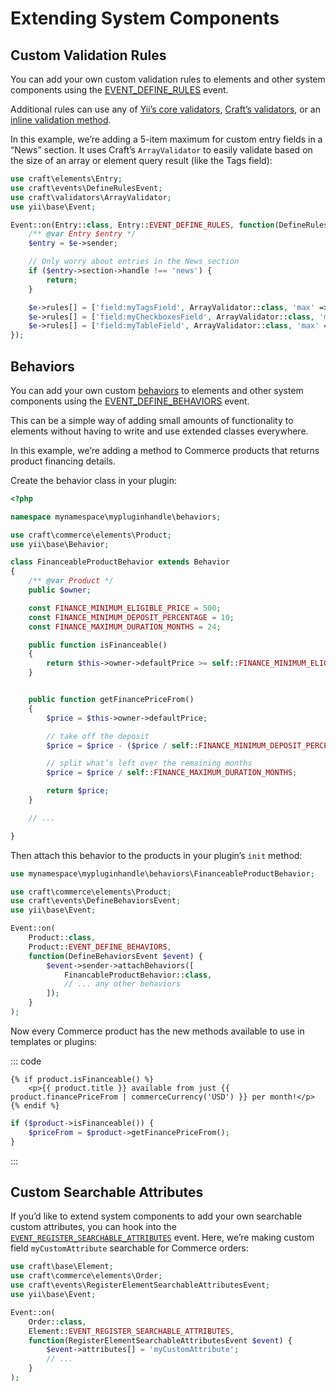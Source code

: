 # Extending System Components

## Custom Validation Rules

You can add your own custom validation rules to elements and other system components using the [EVENT_DEFINE_RULES](api3:craft\base\Model#event-define-rules) event.

Additional rules can use any of [Yii’s core validators](https://www.yiiframework.com/doc/guide/2.0/en/tutorial-core-validators), [Craft’s validators](https://github.com/craftcms/cms/tree/develop/src/validators), or an [inline validation method](https://www.yiiframework.com/doc/guide/2.0/en/input-validation#inline-validators).

In this example, we’re adding a 5-item maximum for custom entry fields in a “News” section. It uses Craft’s `ArrayValidator` to easily validate based on the size of an array or element query result (like the Tags field):

```php
use craft\elements\Entry;
use craft\events\DefineRulesEvent;
use craft\validators\ArrayValidator;
use yii\base\Event;

Event::on(Entry::class, Entry::EVENT_DEFINE_RULES, function(DefineRulesEvent $e) {
    /** @var Entry $entry */
    $entry = $e->sender;

    // Only worry about entries in the News section
    if ($entry->section->handle !== 'news') {
        return;
    }

    $e->rules[] = ['field:myTagsField', ArrayValidator::class, 'max' => 5, 'on' => Entry::SCENARIO_LIVE];
    $e->rules[] = ['field:myCheckboxesField', ArrayValidator::class, 'max' => 5, 'on' => Entry::SCENARIO_LIVE];
    $e->rules[] = ['field:myTableField', ArrayValidator::class, 'max' => 5, 'on' => Entry::SCENARIO_LIVE];
});
```

## Behaviors

You can add your own custom [behaviors](https://www.yiiframework.com/doc/guide/2.0/en/concept-behaviors) to elements and other system components using the [EVENT_DEFINE_BEHAVIORS](api3:craft\base\Model#event-define-behaviors) event.

This can be a simple way of adding small amounts of functionality to elements without having to write and use extended classes everywhere.

In this example, we’re adding a method to Commerce products that returns product financing details.

Create the behavior class in your plugin:

```php
<?php

namespace mynamespace\mypluginhandle\behaviors;

use craft\commerce\elements\Product;
use yii\base\Behavior;

class FinanceableProductBehavior extends Behavior
{
    /** @var Product */
    public $owner;

    const FINANCE_MINIMUM_ELIGIBLE_PRICE = 500;
    const FINANCE_MINIMUM_DEPOSIT_PERCENTAGE = 10;
    const FINANCE_MAXIMUM_DURATION_MONTHS = 24;

    public function isFinanceable()
    {
        return $this->owner->defaultPrice >= self::FINANCE_MINIMUM_ELIGIBLE_PRICE;
    }


    public function getFinancePriceFrom()
    {
        $price = $this->owner->defaultPrice;

        // take off the deposit
        $price = $price - ($price / self::FINANCE_MINIMUM_DEPOSIT_PERCENTAGE);

        // split what’s left over the remaining months
        $price = $price / self::FINANCE_MAXIMUM_DURATION_MONTHS;

        return $price;
    }

    // ...

}
```

Then attach this behavior to the products in your plugin’s `init` method:

```php
use mynamespace\mypluginhandle\behaviors\FinanceableProductBehavior;

use craft\commerce\elements\Product;
use craft\events\DefineBehaviorsEvent;
use yii\base\Event;

Event::on(
    Product::class,
    Product::EVENT_DEFINE_BEHAVIORS,
    function(DefineBehaviorsEvent $event) {
        $event->sender->attachBehaviors([
            FinancableProductBehavior::class,
            // ... any other behaviors
        ]);
    }
);
```

Now every Commerce product has the new methods available to use in templates or plugins:

::: code
```twig
{% if product.isFinanceable() %}
    <p>{{ product.title }} available from just {{ product.financePriceFrom | commerceCurrency('USD') }} per month!</p>
{% endif %}
```

```php
if ($product->isFinanceable()) {
    $priceFrom = $product->getFinancePriceFrom();
}
```
:::

## Custom Searchable Attributes

If you’d like to extend system components to add your own searchable custom attributes, you can hook into the [`EVENT_REGISTER_SEARCHABLE_ATTRIBUTES`](api3:craft\base\Element#event-register-searchable-attributes) event. Here, we’re making custom field `myCustomAttribute` searchable for Commerce orders:

```php
use craft\base\Element;
use craft\commerce\elements\Order;
use craft\events\RegisterElementSearchableAttributesEvent;
use yii\base\Event;

Event::on(
    Order::class,
    Element::EVENT_REGISTER_SEARCHABLE_ATTRIBUTES,
    function(RegisterElementSearchableAttributesEvent $event) {
        $event->attributes[] = 'myCustomAttribute';
        // ...
    }
);
```